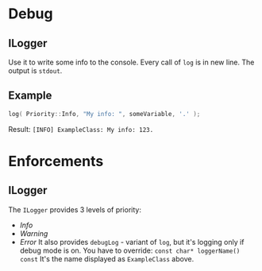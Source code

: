 # Debug
## ILogger
Use it to write some info to the console. Every call of `log` is in new line. The output is `stdout`.
## Example
```cpp
log( Priority::Info, "My info: ", someVariable, '.' );
```
Result:
`[INFO] ExampleClass: My info: 123.`

# Enforcements
## ILogger
The `ILogger` provides 3 levels of priority: 
* *Info*
* *Warning* 
* *Error*
It also provides `debugLog` - variant of `log`, but it's logging only if debug mode is on.
  You have to override:
`const char* loggerName() const`
It's  the name displayed as `ExampleClass` above.


<!--stackedit_data:
eyJoaXN0b3J5IjpbLTE0MjI2MTUwMzVdfQ==
-->
